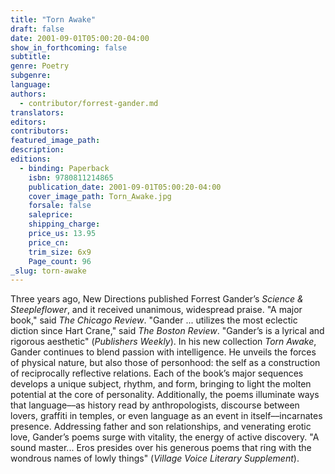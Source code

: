 ```yaml
---
title: "Torn Awake"
draft: false
date: 2001-09-01T05:00:20-04:00
show_in_forthcoming: false
subtitle:
genre: Poetry
subgenre:
language:
authors:
  - contributor/forrest-gander.md
translators:
editors:
contributors:
featured_image_path:
description:
editions:
  - binding: Paperback
    isbn: 9780811214865
    publication_date: 2001-09-01T05:00:20-04:00
    cover_image_path: Torn_Awake.jpg
    forsale: false
    saleprice:
    shipping_charge:
    price_us: 13.95
    price_cn:
    trim_size: 6x9
    Page_count: 96
_slug: torn-awake
---
```


Three years ago, New Directions published Forrest Gander’s _Science & Steepleflower_, and it received unanimous, widespread praise. "A major book," said _The Chicago Review_. "Gander ... utilizes the most eclectic diction since Hart Crane," said _The Boston Review_. "Gander’s is a lyrical and rigorous aesthetic" (_Publishers Weekly_). In his new collection _Torn Awake_, Gander continues to blend passion with intelligence. He unveils the forces of physical nature, but also those of personhood: the self as a construction of reciprocally reflective relations. Each of the book’s major sequences develops a unique subject, rhythm, and form, bringing to light the molten potential at the core of personality. Additionally, the poems illuminate ways that language––as history read by anthropologists, discourse between lovers, graffiti in temples, or even language as an event in itself––incarnates presence. Addressing father and son relationships, and venerating erotic love, Gander’s poems surge with vitality, the energy of active discovery. "A sound master... Eros presides over his generous poems that ring with the wondrous names of lowly things" (_Village Voice Literary Supplement_).

